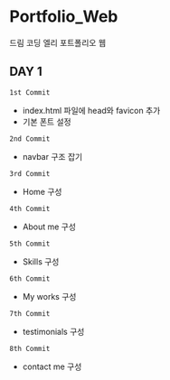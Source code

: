 # Portfolio_Web

드림 코딩 엘리 포트폴리오 웹

## DAY 1

`1st Commit `

- index.html 파일에 head와 favicon 추가
- 기본 폰트 설정

`2nd Commit `

- navbar 구조 잡기

`3rd Commit `

- Home 구성

`4th Commit `

- About me 구성

`5th Commit `

- Skills 구성

`6th Commit `

- My works 구성

`7th Commit `

- testimonials 구성

`8th Commit `

- contact me 구성
